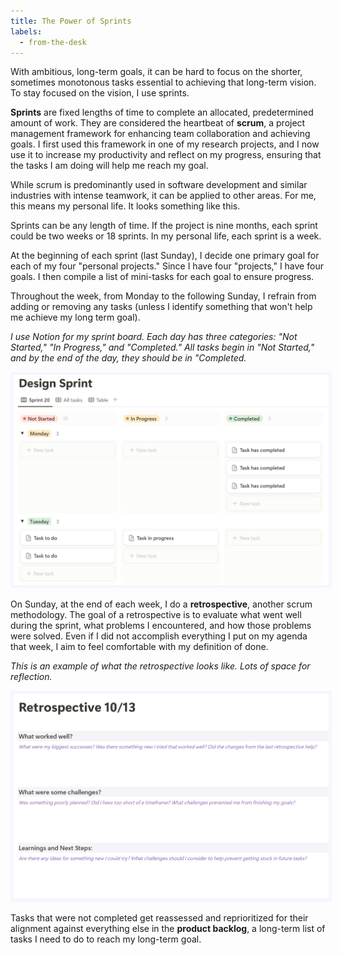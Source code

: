 ```yaml
---
title: The Power of Sprints
labels: 
  - from-the-desk
---
```


With ambitious, long-term goals, it can be hard to focus on the shorter, sometimes monotonous tasks essential to achieving that long-term vision. To stay focused on the vision, I use sprints.

<b>Sprints</b> are fixed lengths of time to complete an allocated, predetermined amount of work. They are considered the heartbeat of <b>scrum</b>, a project management framework for enhancing team collaboration and achieving goals. I first used this framework in one of my research projects, and I now use it to increase my productivity and reflect on my progress, ensuring that the tasks I am doing will help me reach my goal. 

While scrum is predominantly used in software development and similar industries with intense teamwork, it can be applied to other areas. For me, this means my personal life. It looks something like this.

Sprints can be any length of time. If the project is nine months, each sprint could be two weeks or 18 sprints. In my personal life, each sprint is a week.

At the beginning of each sprint (last Sunday), I decide one primary goal for each of my four "personal projects." Since I have four "projects," I have four goals. I then compile a list of mini-tasks for each goal to ensure progress.

Throughout the week, from Monday to the following Sunday, I refrain from adding or removing any tasks (unless I identify something that won't help me achieve my long term goal).

*I use Notion for my sprint board. Each day has three categories: "Not Started," "In Progress," and "Completed." All tasks begin in "Not Started," and by the end of the day, they should be in "Completed.*

<img src="assets/sprint1.png" alt="Image of Sprint" style="max-width: 100%; height: auto; border: 5px solid #f5f7ff;">

On Sunday, at the end of each week, I do a <b>retrospective</b>, another scrum methodology. The goal of a retrospective is to evaluate what went well during the sprint, what problems I encountered, and how those problems were solved. Even if I did not accomplish everything I put on my agenda that week, I aim to feel comfortable with my definition of done. 

*This is an example of what the retrospective looks like. Lots of space for reflection.*

<img src="assets/retrospective.png" alt="Image of Repo" style="max-width: 100%; height: auto; border: 5px solid #f5f7ff;">


Tasks that were not completed get reassessed and reprioritized for their alignment against everything else in the <b>product backlog</b>, a long-term list of tasks I need to do to reach my long-term goal.


<!-- Here's is a example: As part of my affiliation with Girl Security,* they generously funded my Google Cybersecurity Professional Certificate. I am deeply interested in cybersecurity, user privacy, and social engineering, and this certificate will allow me to gain the foundations needed to consider taking Security+ eventually.

By Google standards, the certificate is intended to take six months, but I plan to finish it by the end of the year (yes, ambitious). There are eight courses with about five modules each. Splitting it up means roughly three modules per week.

For the weeks of October 7th - 11th, my sprint goal for this project is to finish three modules. -->